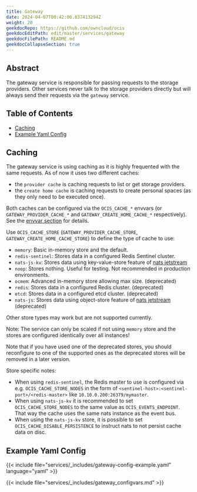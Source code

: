 ```yaml
---
title: Gateway
date: 2024-04-07T00:42:00.837413294Z
weight: 20
geekdocRepo: https://github.com/owncloud/ocis
geekdocEditPath: edit/master/services/gateway
geekdocFilePath: README.md
geekdocCollapseSection: true
---
```


<!-- Do not edit this file, it is autogenerated. Edit the service README.md instead -->

## Abstract


The gateway service is responsible for passing requests to the storage providers. Other services never talk to the storage providers directly but will always send their requests via the `gateway` service.


## Table of Contents

* [Caching](#caching)
* [Example Yaml Config](#example-yaml-config)

## Caching

The gateway service is using caching as it is highly frequented with the same requests. As of now it uses two different caches:
  -   the `provider cache` is caching requests to list or get storage providers.
  -   the `create home cache` is caching requests to create personal spaces (as they only need to be executed once).

Both caches can be configured via the `OCIS_CACHE_*` envvars (or `GATEWAY_PROVIDER_CACHE_*` and `GATEWAY_CREATE_HOME_CACHE_*` respectively). See the [envvar section](/services/gateway/configuration/#environment-variables) for details.

Use `OCIS_CACHE_STORE` (`GATEWAY_PROVIDER_CACHE_STORE`, `GATEWAY_CREATE_HOME_CACHE_STORE`) to define the type of cache to use:
  -   `memory`: Basic in-memory store and the default.
  -   `redis-sentinel`: Stores data in a configured Redis Sentinel cluster.
  -   `nats-js-kv`: Stores data using key-value-store feature of [nats jetstream](https://docs.nats.io/nats-concepts/jetstream/key-value-store)
  -   `noop`: Stores nothing. Useful for testing. Not recommended in production environments.
  -   `ocmem`: Advanced in-memory store allowing max size. (deprecated)
  -   `redis`: Stores data in a configured Redis cluster. (deprecated)
  -   `etcd`: Stores data in a configured etcd cluster. (deprecated)
  -   `nats-js`: Stores data using object-store feature of [nats jetstream](https://docs.nats.io/nats-concepts/jetstream/obj_store) (deprecated)

Other store types may work but are not supported currently.

Note: The service can only be scaled if not using `memory` store and the stores are configured identically over all instances!

Note that if you have used one of the deprecated stores, you should reconfigure to one of the supported ones as the deprecated stores will be removed in a later version.

Store specific notes:
  -   When using `redis-sentinel`, the Redis master to use is configured via e.g. `OCIS_CACHE_STORE_NODES` in the form of `<sentinel-host>:<sentinel-port>/<redis-master>` like `10.10.0.200:26379/mymaster`.
  -   When using `nats-js-kv` it is recommended to set `OCIS_CACHE_STORE_NODES` to the same value as `OCIS_EVENTS_ENDPOINT`. That way the cache uses the same nats instance as the event bus.
  -   When using the `nats-js-kv` store, it is possible to set `OCIS_CACHE_DISABLE_PERSISTENCE` to instruct nats to not persist cache data on disc.
## Example Yaml Config
{{< include file="services/_includes/gateway-config-example.yaml"  language="yaml" >}}

{{< include file="services/_includes/gateway_configvars.md" >}}

